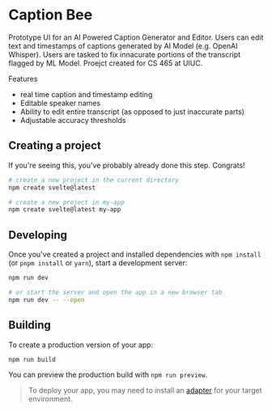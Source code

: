 # Caption Bee
Prototype UI for an AI Powered Caption Generator and Editor. Users can edit text and timestamps of captions generated by AI Model (e.g. OpenAI Whisper). Users are tasked to fix innacurate portions of the transcript flagged by ML Model. Proejct created for CS 465 at UIUC. 

Features
-  real time caption and timestamp editing
-  Editable speaker names
-  Ability to edit entire transcript (as opposed to just inaccurate parts)
-  Adjustable accuracy thresholds


## Creating a project

If you're seeing this, you've probably already done this step. Congrats!

```bash
# create a new project in the current directory
npm create svelte@latest

# create a new project in my-app
npm create svelte@latest my-app
```

## Developing

Once you've created a project and installed dependencies with `npm install` (or `pnpm install` or `yarn`), start a development server:

```bash
npm run dev

# or start the server and open the app in a new browser tab
npm run dev -- --open
```

## Building

To create a production version of your app:

```bash
npm run build
```

You can preview the production build with `npm run preview`.

> To deploy your app, you may need to install an [adapter](https://kit.svelte.dev/docs/adapters) for your target environment.
